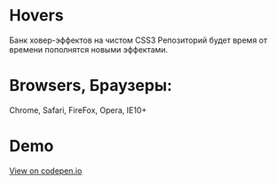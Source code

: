 Hovers
======
Банк ховер-эффектов на чистом CSS3
Репозиторий будет время от времени пополнятся новыми эффектами.

Browsers, Браузеры:
======
Chrome, Safari, FireFox, Opera, IE10+

Demo
=====
<a href="http://codepen.io/boo/pen/pDLrC">View on codepen.io</a>
